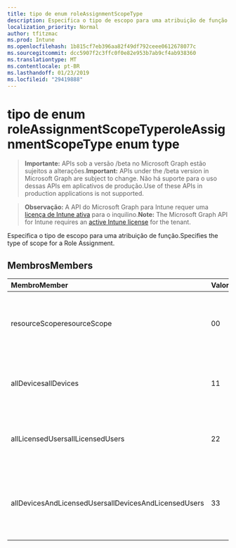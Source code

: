 ```yaml
---
title: tipo de enum roleAssignmentScopeType
description: Especifica o tipo de escopo para uma atribuição de função.
localization_priority: Normal
author: tfitzmac
ms.prod: Intune
ms.openlocfilehash: 1b815cf7eb396aa82f49df792ceee0612678077c
ms.sourcegitcommit: dcc5907f2c3ffc0f0e82e953b7ab9cf4ab938360
ms.translationtype: MT
ms.contentlocale: pt-BR
ms.lasthandoff: 01/23/2019
ms.locfileid: "29419888"
---
```

# <a name="roleassignmentscopetype-enum-type"></a><span data-ttu-id="9e2f9-103">tipo de enum roleAssignmentScopeType</span><span class="sxs-lookup"><span data-stu-id="9e2f9-103">roleAssignmentScopeType enum type</span></span>

> <span data-ttu-id="9e2f9-104">**Importante:** APIs sob a versão /beta no Microsoft Graph estão sujeitos a alterações.</span><span class="sxs-lookup"><span data-stu-id="9e2f9-104">**Important:** APIs under the /beta version in Microsoft Graph are subject to change.</span></span> <span data-ttu-id="9e2f9-105">Não há suporte para o uso dessas APIs em aplicativos de produção.</span><span class="sxs-lookup"><span data-stu-id="9e2f9-105">Use of these APIs in production applications is not supported.</span></span>

> <span data-ttu-id="9e2f9-106">**Observação:** A API do Microsoft Graph para Intune requer uma [licença de Intune ativa](https://go.microsoft.com/fwlink/?linkid=839381) para o inquilino.</span><span class="sxs-lookup"><span data-stu-id="9e2f9-106">**Note:** The Microsoft Graph API for Intune requires an [active Intune license](https://go.microsoft.com/fwlink/?linkid=839381) for the tenant.</span></span>

<span data-ttu-id="9e2f9-107">Especifica o tipo de escopo para uma atribuição de função.</span><span class="sxs-lookup"><span data-stu-id="9e2f9-107">Specifies the type of scope for a Role Assignment.</span></span>

## <a name="members"></a><span data-ttu-id="9e2f9-108">Membros</span><span class="sxs-lookup"><span data-stu-id="9e2f9-108">Members</span></span>
|<span data-ttu-id="9e2f9-109">Membro</span><span class="sxs-lookup"><span data-stu-id="9e2f9-109">Member</span></span>|<span data-ttu-id="9e2f9-110">Valor</span><span class="sxs-lookup"><span data-stu-id="9e2f9-110">Value</span></span>|<span data-ttu-id="9e2f9-111">Descrição</span><span class="sxs-lookup"><span data-stu-id="9e2f9-111">Description</span></span>|
|:---|:---|:---|
|<span data-ttu-id="9e2f9-112">resourceScope</span><span class="sxs-lookup"><span data-stu-id="9e2f9-112">resourceScope</span></span>|<span data-ttu-id="9e2f9-113">0</span><span class="sxs-lookup"><span data-stu-id="9e2f9-113">0</span></span>|<span data-ttu-id="9e2f9-114">Permitir que as atribuições para o ResourceScopes especificado.</span><span class="sxs-lookup"><span data-stu-id="9e2f9-114">Allow assignments to the specified ResourceScopes.</span></span>|
|<span data-ttu-id="9e2f9-115">allDevices</span><span class="sxs-lookup"><span data-stu-id="9e2f9-115">allDevices</span></span>|<span data-ttu-id="9e2f9-116">1</span><span class="sxs-lookup"><span data-stu-id="9e2f9-116">1</span></span>|<span data-ttu-id="9e2f9-117">Permitir que as atribuições para todos os dispositivos Intune.</span><span class="sxs-lookup"><span data-stu-id="9e2f9-117">Allow assignments to all Intune devices.</span></span>|
|<span data-ttu-id="9e2f9-118">allLicensedUsers</span><span class="sxs-lookup"><span data-stu-id="9e2f9-118">allLicensedUsers</span></span>|<span data-ttu-id="9e2f9-119">2</span><span class="sxs-lookup"><span data-stu-id="9e2f9-119">2</span></span>|<span data-ttu-id="9e2f9-120">Permitir que as atribuições para todos os usuários licenciado do Intune.</span><span class="sxs-lookup"><span data-stu-id="9e2f9-120">Allow assignments to all Intune licensed users.</span></span>|
|<span data-ttu-id="9e2f9-121">allDevicesAndLicensedUsers</span><span class="sxs-lookup"><span data-stu-id="9e2f9-121">allDevicesAndLicensedUsers</span></span>|<span data-ttu-id="9e2f9-122">3</span><span class="sxs-lookup"><span data-stu-id="9e2f9-122">3</span></span>|<span data-ttu-id="9e2f9-123">Permitir que as atribuições para todos os dispositivos de Intune e os usuários licenciados.</span><span class="sxs-lookup"><span data-stu-id="9e2f9-123">Allow assignments to all Intune devices and licensed users.</span></span>|





